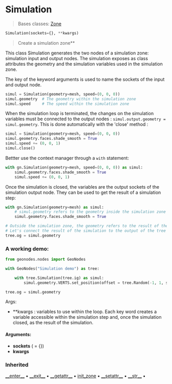 # Simulation

> Bases classes: [Zone](geono-zones-zone.md)

``` python
Simulation(sockets={}, **kwargs)
```

> Create a simulation zone**

This class Simulation generates the two nodes of a simulation zone: simulation input and output nodes.
The simulation exposes as class attributes the geometry and the simulation variables used in the simulation zone.

The key of the keyword arguments is used to name the sockets of the input and output node.

``` python
simul = Simulation(geometry=mesh, speed=(0, 0, 0))
simul.geometry  # The geometry within the simulation zone
simul.speed     # The speed within the simulation zone
```

When the simulation loop is terminated, the changes on the simulation variables must be connected to
the output nodes : ` simul.output.geometry = simul.geometry `. This is done automatically with the 'close' method :

``` python
simul = Simulation(geometry=mesh, speed=(0, 0, 0))
simul.geometry.faces.shade_smooth = True
simul.speed += (0, 0, 1)
simul.close()
```

Bettter use the context manager through a `with` statement:

``` python
with gn.Simulation(geometry=mesh, speed=(0, 0, 0)) as simul:
    simul.geometry.faces.shade_smooth = True
    simul.speed += (0, 0, 1)
```

Once the simulation is closed, the variables are the output sockets of the simulation output node.
They can be used to get the result of a simulation step:

``` python
with gn.Simulation(geometry=mesh) as simul:
    # simul.geometry refers to the geometry inside the simulation zone
    simul.geometry.faces.shade_smooth = True

# Outside the simulation zone, the geometry refers to the result of the simulation
# Let's connect the result of the simulation to the output of the tree
tree.og = simul.geometry
```

### A working demo:

``` python
from geonodes.nodes import GeoNodes

with GeoNodes("Simulation demo") as tree:

    with tree.Simulation(tree.ig) as simul:
        simul.geometry.VERTS.set_position(offset = tree.Random(-1, 1, seed=tree.frame).scale(.1))

tree.og = simul.geometry
```

Args:
- **kwargs : variables to use within the loop. Each key word creates a variable accessible within the simulation step
  and, once the simulation closed, as the result of the simulation.

#### Arguments:
- **sockets** ( = {})
- **kwargs**

### Inherited

[\_\_enter__](geono-zones-zone.md#__enter__) :black_small_square: [\_\_exit__](geono-zones-zone.md#__exit__) :black_small_square: [\_\_getattr__](geono-zones-zone.md#__getattr__) :black_small_square: [init_zone](geono-zones-zone.md#init_zone) :black_small_square: [\_\_setattr__](geono-zones-zone.md#__setattr__) :black_small_square: [\_\_str__](geono-zones-zone.md#__str__) :black_small_square: